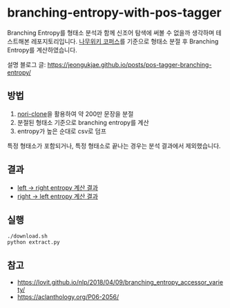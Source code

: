 # branching-entropy-with-pos-tagger

Branching Entropy를 형태소 분석과 함께 신조어 탐색에 써볼 수 없을까 생각하며 테스트해본 레포지토리입니다.
[나무위키 코퍼스](https://jeongukjae.github.io/tfds-korean/datasets/namuwiki_corpus.html)를 기준으로 형태소 분절 후 Branching Entropy를 계산하였습니다.

설명 블로그 글: <https://jeongukjae.github.io/posts/pos-tagger-branching-entropy/>

## 방법

1. [nori-clone](https://github.com/jeongukjae/nori-clone)을 활용하여 약 200만 문장을 분절
2. 분절된 형태소 기준으로 branching entropy를 계산
3. entropy가 높은 순대로 csv로 덤프

특정 형태소가 포함되거나, 특정 형태소로 끝나는 경우는 분석 결과에서 제외했습니다.

## 결과

* [left -> right entropy 계산 결과](./entropy-table-left.csv)
* [right -> left entropy 계산 결과](./entropy-table-right.csv)

## 실행

```
./download.sh
python extract.py
```

## 참고

* <https://lovit.github.io/nlp/2018/04/09/branching_entropy_accessor_variety/>
* <https://aclanthology.org/P06-2056/>

